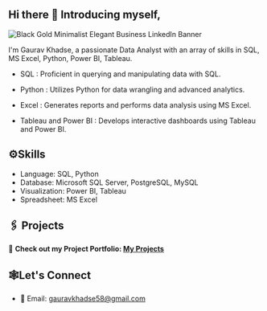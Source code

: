 ## Hi there 👋 Introducing myself,

![Black Gold Minimalist Elegant Business LinkedIn Banner](https://github.com/user-attachments/assets/ba531513-31e4-4d88-b1e4-8eb4c6e061c7)


I'm Gaurav Khadse, a passionate Data Analyst with an array of skills in SQL, MS Excel, Python, Power BI, Tableau.

- SQL : Proficient in querying and manipulating data with SQL.

- Python : Utilizes Python for data wrangling and advanced analytics.

- Excel : Generates reports and performs data analysis using MS Excel.

- Tableau and Power BI : Develops interactive dashboards using Tableau and Power BI.


## ⚙️Skills

- Language: SQL, Python
- Database: Microsoft SQL Server, PostgreSQL, MySQL
- Visualization: Power BI, Tableau
- Spreadsheet: MS Excel

## 🖇️ Projects  
🔗 **Check out my Project Portfolio: [My Projects](https://github.com/Gaurav-Khadse?tab=repositories)** 

## 🕸️Let's Connect

- 📧 Email: [gauravkhadse58@gmail.com](mailto:gauravkhadse58@gmail.com) 

